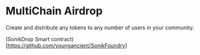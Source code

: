 # MultiChain Airdrop

Create and distribute any tokens to any number of users in your community.

(SonikDrop Smart contract)[https://github.com/youngancient/SonikFoundry]